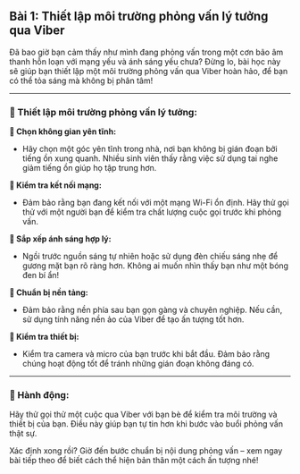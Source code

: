 ## Bài 1: Thiết lập môi trường phỏng vấn lý tưởng qua Viber

Đã bao giờ bạn cảm thấy như mình đang phỏng vấn trong một cơn bão âm thanh hỗn loạn với mạng yếu và ánh sáng yếu chưa? Đừng lo, bài học này sẽ giúp bạn thiết lập một môi trường phỏng vấn qua Viber hoàn hảo, để bạn có thể tỏa sáng mà không bị phân tâm!

---

### 📌 Thiết lập môi trường phỏng vấn lý tưởng:

**🔹 Chọn không gian yên tĩnh:**
- Hãy chọn một góc yên tĩnh trong nhà, nơi bạn không bị gián đoạn bởi tiếng ồn xung quanh. Nhiều sinh viên thấy rằng việc sử dụng tai nghe giảm tiếng ồn giúp họ tập trung hơn.

**🔹 Kiểm tra kết nối mạng:**
- Đảm bảo rằng bạn đang kết nối với một mạng Wi-Fi ổn định. Hãy thử gọi thử với một người bạn để kiểm tra chất lượng cuộc gọi trước khi phỏng vấn.

**🔹 Sắp xếp ánh sáng hợp lý:**
- Ngồi trước nguồn sáng tự nhiên hoặc sử dụng đèn chiếu sáng nhẹ để gương mặt bạn rõ ràng hơn. Không ai muốn nhìn thấy bạn như một bóng đen bí ẩn!

**🔹 Chuẩn bị nền tảng:**
- Đảm bảo rằng nền phía sau bạn gọn gàng và chuyên nghiệp. Nếu cần, sử dụng tính năng nền ảo của Viber để tạo ấn tượng tốt hơn.

**🔹 Kiểm tra thiết bị:**
- Kiểm tra camera và micro của bạn trước khi bắt đầu. Đảm bảo rằng chúng hoạt động tốt để tránh những gián đoạn không đáng có.

---

### 🚀 Hành động:

Hãy thử gọi thử một cuộc qua Viber với bạn bè để kiểm tra môi trường và thiết bị của bạn. Điều này giúp bạn tự tin hơn khi bước vào buổi phỏng vấn thật sự.

Xác định xong rồi? Giờ đến bước chuẩn bị nội dung phỏng vấn – xem ngay bài tiếp theo để biết cách thể hiện bản thân một cách ấn tượng nhé!